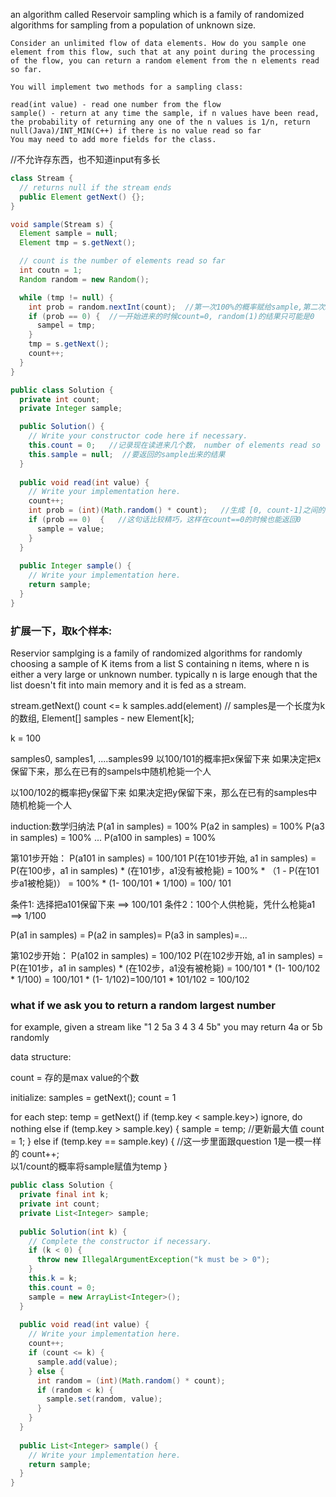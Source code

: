 
an algorithm called Reservoir sampling which is a family of randomized algorithms for sampling from a population of unknown size.


```
Consider an unlimited flow of data elements. How do you sample one element from this flow, such that at any point during the processing of the flow, you can return a random element from the n elements read so far.

You will implement two methods for a sampling class:

read(int value) - read one number from the flow
sample() - return at any time the sample, if n values have been read, the probability of returning any one of the n values is 1/n, return null(Java)/INT_MIN(C++) if there is no value read so far
You may need to add more fields for the class.
```

//不允许存东西，也不知道input有多长

```java
class Stream {
  // returns null if the stream ends
  public Element getNext() {};
}

void sample(Stream s) {
  Element sample = null;
  Element tmp = s.getNext();

  // count is the number of elements read so far
  int coutn = 1;
  Random random = new Random();

  while (tmp != null) {
    int prob = random.nextInt(count);  //第一次100%的概率赋给sample,第二次50%的概率赋给sample,第三个数进来以33$的概率赋给sample
    if (prob == 0) {  //一开始进来的时候count=0, random(1)的结果只可能是0
      sampel = tmp;
    }
    tmp = s.getNext();
    count++;
  }
}


```


```java
public class Solution {
  private int count;
  private Integer sample;

  public Solution() {
    // Write your constructor code here if necessary.
    this.count = 0;   //记录现在读进来几个数， number of elements read so far
    this.sample = null;  //要返回的sample出来的结果
  }
  
  public void read(int value) {
    // Write your implementation here.
    count++;
    int prob = (int)(Math.random() * count);   //生成 [0, count-1]之间的数
    if (prob == 0)  {   //这句话比较精巧，这样在count==0的时候也能返回0  
      sample = value;
    }
  }
  
  public Integer sample() {
    // Write your implementation here.
    return sample;
  }
}

```


### 扩展一下，取k个样本:

Reservior samplging is a  family of randomized algorithms for randomly choosing a sample of K items from a list S containing n items, where n is either a very large or unknown number. typically n is large enough that the list doesn't fit into main memory and it is fed as a stream.

stream.getNext()
count <= k  samples.add(element)  // samples是一个长度为k的数组, Element[] samples - new Element[k];

k = 100

samples0, samples1, ....samples99
以100/101的概率把x保留下来
  如果决定把x保留下来，那么在已有的sampels中随机枪毙一个人

以100/102的概率把y保留下来
  如果决定把y保留下来，那么在已有的samples中随机枪毙一个人


induction:数学归纳法
P(a1 in samples) = 100%
P(a2 in samples) = 100%
P(a3 in samples) = 100%
...
P(a100 in samples) = 100%

第101步开始：
P(a101 in samples) = 100/101
P(在101步开始, a1 in samples) = 
  P(在100步，a1 in samples) * (在101步，a1没有被枪毙)
= 100%                     *  （1 - P(在101步a1被枪毙)）
= 100% * (1- 100/101 * 1/100) = 100/ 101

条件1: 选择把a101保留下来 ==> 100/101
条件2：100个人供枪毙，凭什么枪毙a1 ==> 1/100




P(a1 in samples) = P(a2 in samples)= P(a3 in samples)=...



第102步开始：
P(a102 in samples) = 100/102
P(在102步开始, a1 in samples) = 
  P(在101步，a1 in samples) * (在102步，a1没有被枪毙)
= 100/101 * (1- 100/102 * 1/100) = 100/101 * (1- 1/102)=100/101 * 101/102
 = 100/102


 ### what if we ask you to return a random largest number

 for example, given a stream like "1 2 5a 3 4 3 4 5b" you may return 4a or 5b randomly

 data structure:

 count = 存的是max value的个数

initialize:
 samples = getNext();
 count = 1

for each step:
temp = getNext()
if (temp.key < sample.key>) ignore, do nothing
else if (temp.key > sample.key) {
   sample = temp;  //更新最大值
   count = 1;
} else if (temp.key == sample.key) {   //这一步里面跟question 1是一模一样的
  count++;  
  以1/count的概率将sample赋值为temp
}


```java
public class Solution {
  private final int k;
  private int count;
  private List<Integer> sample;
  
  public Solution(int k) {
    // Complete the constructor if necessary.
    if (k < 0) {
      throw new IllegalArgumentException("k must be > 0");
    }
    this.k = k;
    this.count = 0;
    sample = new ArrayList<Integer>();
  }
  
  public void read(int value) {
    // Write your implementation here.
    count++;
    if (count <= k) {
      sample.add(value);
    } else {
      int random = (int)(Math.random() * count);
      if (random < k) {
        sample.set(random, value);
      }
    }
  }
  
  public List<Integer> sample() {
    // Write your implementation here.
    return sample;
  }
}

```



 
